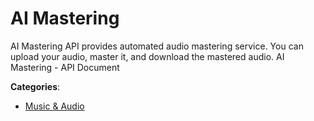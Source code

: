 # AI Mastering

AI Mastering API provides automated audio mastering service. You can upload your audio, master it, and download the mastered audio.  AI Mastering - API Document

**Categories**:

- [Music & Audio](https://github/apis-list/apis-list#music-and-audio)



